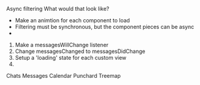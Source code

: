 Async filtering
What would that look like?

- Make an animtion for each component to load
- Filtering must be synchronous, but the component pieces can be async
- 

1. Make a messagesWillChange listener
2. Change messagesChanged to messagesDidChange
3. Setup a 'loading' state for each custom view
4. 


Chats
Messages
Calendar
Punchard
Treemap